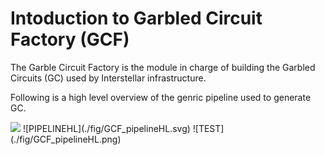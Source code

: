 # Intoduction to Garbled Circuit Factory (GCF)

The Garble Circuit Factory is the module in charge of building the Garbled Circuits (GC) used by Interstellar infrastructure.

Following is a high level overview of the genric pipeline used to generate GC.

<img src="fig/GCF_pipelineHL.png">
![PIPELINEHL](./fig/GCF_pipelineHL.svg)
![TEST](./fig/GCF_pipelineHL.png)

